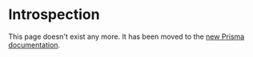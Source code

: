 # Introspection

This page doesn't exist any more. It has been moved to the [new Prisma documentation](https://www.prisma.io/reference/tools-and-interfaces/introspection).